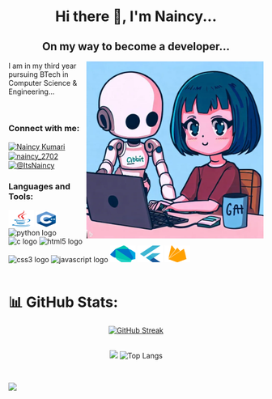 ### <H1 align="middle">**Hi there** 👋, **I'm Naincy...**</H1>
#### <H2 align="middle">**On my way to become a developer...**</H2>
                                                                                                                                   
<img align="right" height="350" width="350" src="https://github.com/Naincy04/Naincy04/blob/564c90e6a3116160cd2a99949f939d4fe2fcade7/image.png" />
                 
<p>I am in my third year pursuing BTech in Computer Science & Engineering...</p><br>               
<h3 align="left">Connect with me:</h3>                                                                    
<p align="left">                                                                  
<a href="https://www.linkedin.com/in/Naincy Kumari" target="blank"><img align="center" src="https://raw.githubusercontent.com/rahuldkjain/github-profile-readme-generator/master/src/images/icons/Social/linked-in-alt.svg" alt="Naincy Kumari" height="30" width="40" /></a>
<a href="https://www.instagram.com/naincy_2702" target="blank"><img align="center" src="https://raw.githubusercontent.com/rahuldkjain/github-profile-readme-generator/master/src/images/icons/Social/instagram.svg" alt="naincy_2702" height="30" width="40" /></a>
<a href="https://twitter.com/@ItsNaincy" target="blank"><img align="center" src="https://github.com/rahuldkjain/github-profile-readme-generator/blob/master/src/images/icons/Social/twitter.svg" alt="@ItsNaincy" height="30" width="40" /></a>

<h3 align="left">Languages and Tools:</h3>        
<div align="left" border="2px solid white">                          

                                                                  
  <img src="https://github.com/devicons/devicon/blob/v2.15.1/icons/java/java-original.svg" height="33" width="50" alt="java logo" />
  <img src="https://github.com/devicons/devicon/blob/v2.15.1/icons/cplusplus/cplusplus-original.svg" height="30" width="42" alt="c++ logo"  />
  <img src="https://cdn.jsdelivr.net/gh/devicons/devicon/icons/python/python-original.svg" height="30" width="42" alt="python logo"  />
  <img src="https://cdn.jsdelivr.net/gh/devicons/devicon/icons/c/c-original.svg" height="30" width="42" alt="c logo"  />
  <img src="https://cdn.jsdelivr.net/gh/devicons/devicon/icons/html5/html5-original.svg" height="30" width="42" alt="html5 logo"  />
  <img src="https://cdn.jsdelivr.net/gh/devicons/devicon/icons/css3/css3-original.svg" height="30" width="42" alt="css3 logo"  />
  <img src="https://cdn.jsdelivr.net/gh/devicons/devicon/icons/javascript/javascript-original.svg" height="30" width="42" alt="javascript logo"  />
  <img src="https://github.com/devicons/devicon/blob/v2.15.1/icons/dart/dart-original.svg" height="33" width="50" alt="dart logo" />
  <img src="https://github.com/devicons/devicon/blob/v2.15.1/icons/flutter/flutter-original.svg" height="33" width="50" alt="dart logo" />
  <img src="https://github.com/devicons/devicon/blob/v2.15.1/icons/firebase/firebase-plain.svg" height="33" width="50" alt="dart logo" />
                  
  
  
  
</div>

<br>

# 📊 GitHub Stats:
<div align="center">
  
<a href="https://git.io/streak-stats"><img src="https://github-readme-streak-stats.herokuapp.com?user=Naincy04&theme=dark" alt="GitHub Streak" /></a>

  </div>
  
  <br/>
  
<div align="center"
  
![](https://github-readme-stats.vercel.app/api?username=Naincy04&theme=tokyonight&hide_border=false&include_all_commits=false&count_private=false)
![Top Langs](https://github-readme-stats.vercel.app/api/top-langs/?username=naincy04&layout=compact&theme=dark)

</div>

<br/>

                             
[![](https://visitcount.itsvg.in/api?id=Naincy04&icon=0&color=0)](https://visitcount.itsvg.in)
